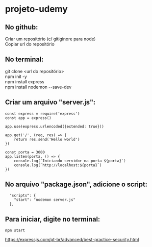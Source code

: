 # projeto-udemy

## No github:
Criar um repositório (c/ gitiginore para node)  
Copiar url do repositório

## No terminal:
git clone <url do repositório>  
npm init -y  
npm install express  
npm install nodemon --save-dev  

## Criar um arquivo "server.js": 
````
const express = require('express')
const app = express()

app.use(express.urlencoded({extended: true}))

app.get('/', (req, res) => {
    return res.send('Hello world')
})

const porta = 3000
app.listen(porta, () => {
    console.log(`Iniciando servidor na porta ${porta}`)
    console.log(`http://localhost:${porta}`)  
})
````

## No arquivo "package.json", adicione o script:
````
  "scripts": {
    "start": "nodemon server.js"
  },
````

## Para iniciar, digite no terminal:
````
npm start
````


https://expressjs.com/pt-br/advanced/best-practice-security.html